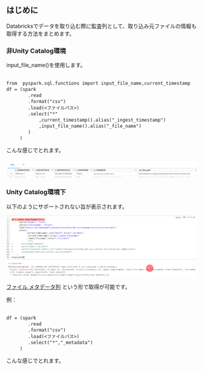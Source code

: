 ## はじめに

Databricksでデータを取り込む際に監査列として、取り込み元ファイルの情報も取得する方法をまとめます。


### 非Unity Catalog環境


input_file_name()を使用します。

```pyspark:pyspark

from  pyspark.sql.functions import input_file_name,current_timestamp
df = (spark
        .read
        .format("csv")
        .load(<ファイルパス>)
        .select("*"
            ,current_timestamp().alias("_ingest_timestamp")
            ,input_file_name().alias("_file_name")
        )
     )

```

こんな感じでとれます。

![](.image/2022-09-21-19-04-55.png)

### Unity Catalog環境下

以下のようにサポートされない旨が表示されます。

![](.image/2022-09-21-19-01-22.png)


[ファイル メタデータ列](https://learn.microsoft.com/ja-jp/azure/databricks/ingestion/file-metadata-column) という形で取得が可能です。

例：

```pyspark:pyspark

df = (spark
        .read
        .format("csv")
        .load(<ファイルパス>)
        .select("*","_metadata")
     )

```

こんな感じでとれます。



